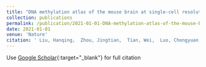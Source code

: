 ```yaml
---
title: "DNA methylation atlas of the mouse brain at single-cell resolution"
collection: publications
permalink: /publication/2021-01-01-DNA-methylation-atlas-of-the-mouse-brain-at-single-cell-resolution
date: 2021-01-01
venue: 'Nature'
citation: ' Liu, Hanqing,  Zhou, Jingtian,  Tian, Wei,  Luo, Chongyuan,  Bartlett, Anna,  Aldridge, Andrew,  Lucero, Jacinta,  Osteen, Julia K,  Nery, Joseph R,  Chen, Huaming,  others, &quot;DNA methylation atlas of the mouse brain at single-cell resolution.&quot; Nature, 2021.'
---
```

Use [Google Scholar](https://scholar.google.com/scholar?q=DNA+methylation+atlas+of+the+mouse+brain+at+single+cell+resolution){:target="_blank"} for full citation